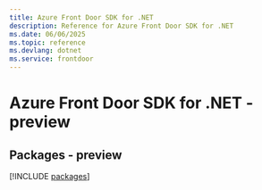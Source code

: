 ```yaml
---
title: Azure Front Door SDK for .NET
description: Reference for Azure Front Door SDK for .NET
ms.date: 06/06/2025
ms.topic: reference
ms.devlang: dotnet
ms.service: frontdoor
---
```

# Azure Front Door SDK for .NET - preview
## Packages - preview
[!INCLUDE [packages](front-door-index.md)]